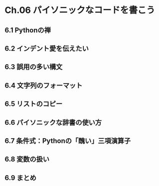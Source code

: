 # Ch.06 パイソニックなコードを書こう

## 6.1 Pythonの禅

## 6.2 インデント愛を伝えたい

## 6.3 誤用の多い構文

## 6.4 文字列のフォーマット

## 6.5 リストのコピー

## 6.6 パイソニックな辞書の使い方

## 6.7 条件式：Pythonの「醜い」三項演算子

## 6.8 変数の扱い

## 6.9 まとめ
